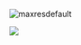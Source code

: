 ![maxresdefault](https://github.com/user-attachments/assets/a9b546be-e456-46cb-b1ce-15c8ba6c6edf)



<a href="https://www.exemplo.com">
    <img src="![downloadbjpg](https://github.com/user-attachments/assets/b519282f-771f-4311-9148-38d98d8669ad)" 
</a>
